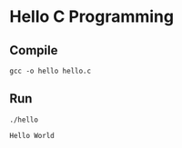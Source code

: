 # Hello C Programming

## Compile

```
gcc -o hello hello.c
```

## Run

```
./hello

Hello World
```

